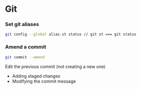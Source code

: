 # Git

### Set git aliases

```bash
git config --global alias.st status // git st === git status
```

### Amend a commit 

```bash
git commit --amend
```
Edit the previous commit (not creating a new one)
-	Adding staged changes
-	Modifying the commit message
